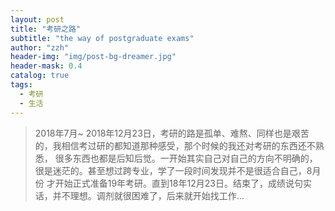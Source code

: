 ```yaml
---
layout: post
title: "考研之路"
subtitle: "the way of postgraduate exams"
author: "zzh"
header-img: "img/post-bg-dreamer.jpg"
header-mask: 0.4
catalog: true
tags:
  - 考研
  - 生活
---
```


> 2018年7月~ 2018年12月23日，考研的路是孤单、难熬、同样也是艰苦的，我相信考过研的都知道那种感受，那个时候的我还对考研的东西还不熟悉，
很多东西也都是后知后觉。一开始其实自己对自己的方向不明确的，很是迷茫的。甚至想过跨专业，学了一段时间发现并不是很适合自己，8月份
才开始正式准备19年考研。直到18年12月23日。结束了，成绩说句实话，并不理想。调剂就很困难了，后来就开始找工作...

